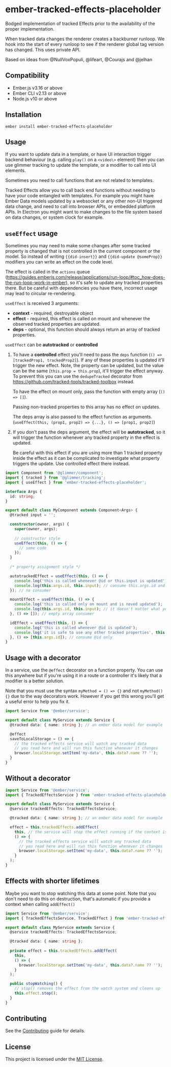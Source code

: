 ember-tracked-effects-placeholder
==============================================================================

Bodged implementation of tracked Effects prior to the availability
of the proper implementation.

When tracked data changes the renderer creates a backburner runloop.
We hook into the start of every runloop to see if the renderer global
tag version has changed. This uses private API.

Based on ideas from @NullVoxPopuli, @lifeart, @Courajs and @jelhan

Compatibility
------------------------------------------------------------------------------

* Ember.js v3.16 or above
* Ember CLI v2.13 or above
* Node.js v10 or above


Installation
------------------------------------------------------------------------------

```
ember install ember-tracked-effects-placeholder
```


Usage
------------------------------------------------------------------------------

If you want to update data in a template, or have UI interaction trigger backend
behaviour (e.g. calling `play()` on a `<video\>` element) then you can use glimmer
tracking to update the template, or a modifier to call into UI elements.

Sometimes you need to call functions that are not related to templates.

Tracked Effects allow you to call back end functions without needing to have
your code entangled with templates. For example you might have Ember Data
models updated by a websocket or any other non-UI triggered data change, and
need to call into browser APIs, or embedded platform APIs. In Electron you
might want to make changes to the file system based on data changes, or 
system clock for example. 

## `useEffect` usage

Sometimes you may need to make some changes after some tracked property is changed that is not controlled in the current component or the model. So instead of writing `{{did-insert}}` and `{{did-update @someProp}}` modifiers you can write an effect on the code level.

The effect is called in the `actions` queue (https://guides.emberjs.com/release/applications/run-loop/#toc_how-does-the-run-loop-work-in-ember), so it's safe to update any tracked properties there. But be careful with dependencies you have there, incorrect usage may lead to circular re-rendering.

`useEffect` is received 3 arguments:
- **context** - required, destroyable object
- **effect** - required, this effect is called on mount and whenever the observed tracked properties are updated.
- **deps** - optional, this function should always return an array of tracked properties.
  
`useEffect` can be **autotracked** or **controlled**
1. To have a **controlled** effect you'll need to pass the `deps` function (`() => [trackedProp1, trackedProp2]`). If any of these properties is updated it'll trigger the new effect.
   Note, the property can be updated, but the value can be the same (`this.prop = this.prop`), it'll trigger the effect anyway. To prevent this you can use the `dedupeTracked` decorator from https://github.com/tracked-tools/tracked-toolbox instead. 
   
   To have the effect on mount only, pass the function with empty array (`() => []`).
   
   Passing non-tracked properties to this array has no effect on updates.
   
   The deps array is also passed to the effect function as arguments. (`useEffect(this, (prop1, prop2) => {...}, () => [prop1, prop2]`)
2. If you don't pass the deps argument, the effect will be **autotracked**, so it will trigger the function whenever any tracked property in the effect is updated.
   
   Be careful with this effect if you are using more than 1 tracked property inside the effect as it can be complicated to investigate what property triggers the update. Use controlled effect there instead.

```ts
import Component from '@glimmer/component';
import { tracked } from '@glimmer/tracking';
import { useEffect } from 'ember-tracked-effects-placeholder';

interface Args {
  id: string;
}

export default class MyComponent extends Component<Args> {
  @tracked input = '';

  constructor(owner, args) {
    super(owner, args);
    
    // constructor style
    useEffect(this, () => {
      // some code
    });
  }
  
  /* property assignment style */

  autotrackedEffect = useEffect(this, () => {
    console.log('this is called whenever @id or this.input is updated');
    console.log(this.args.id, this.input); // consume this.args.id and this.input
  }); // no consumer

  mountEffect = useEffect(this, () => {
    console.log('this is called only on mount and is neved updated');
    console.log(this.args.id, this.input); // it doesn't matter what you call here
  }, () => []); // empty array consumer

  idEffect = useEffect(this, () => {
    console.log('this is called whenever @id is updated');
    console.log('it is safe to use any other tracked properties', this.args.id, this.input);
  }, () => [this.args.id]); // consume @id only
}
```

## Usage with a decorator

In a service, use the `@effect` decorator on a function property. 
You can use this anywhere but if you're using it in a route or a 
controller it's likely that a modifier is a better solution.

Note that you must use the syntax `myMethod = () => {}` and 
not `myMethod() {}` due to the way decorators work. However
if you get this wrong you'll get a useful error to help you
fix it.

```ts
import Service from '@ember/service';

export default class MyService extends Service {
  @tracked data: { name: string }; // an ember data model for example

  @effect
  saveToLocalStorage = () => {
    // the tracked effects service will watch any tracked data
    // you read here and will run this function whenever it changes
    browser.localStorage.setItem('my-data', this.data?.name ?? '');
  }
}
```

## Without a decorator
```ts
import Service from '@ember/service';
import { TrackedEffectsService } from 'ember-tracked-effects-placeholder';

export default class MyService extends Service {
  @service trackedEffects: TrackedEffectsService;

  @tracked data: { name: string }; // an ember data model for example

  effect = this.trackedEffects.addEffect(
    this, // the service will stop the effect running if the context is destroyed
    () => { 
      // the tracked effects service will watch any tracked data
      // you read here and will run this function whenever it changes
      browser.localStorage.setItem('my-data', this.data?.name ?? '');
    }
  );
}
```

## Effects with shorter lifetimes

Maybe you want to stop watching this data at some point.
Note that you don't need to do this on destruction, that's automatic
if you provide a context when calling `addEffect()`

```ts
import Service from '@ember/service';
import { TrackedEffectsService, TrackedEffect } from 'ember-tracked-effects-placeholder';

export default class MyService extends Service {
  @service trackedEffects: TrackedEffectsService;

  @tracked data: { name: string }; 
  
  private effect = this.trackedEffects.addEffect(
    this,
    () => { 
      browser.localStorage.setItem('my-data', this.data?.name ?? '');
    }
  );

  public stopWatching() {
    // stop() removes the effect from the watch system and cleans up
    this.effect.stop();
  }
}
```


Contributing
------------------------------------------------------------------------------

See the [Contributing](CONTRIBUTING.md) guide for details.


License
------------------------------------------------------------------------------

This project is licensed under the [MIT License](LICENSE.md).
